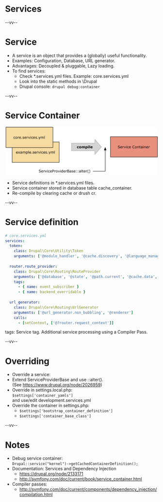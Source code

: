 # Services

--vv--

# Service
- A service is an object that provides a (globally) useful functionality.
- Examples: Configuration, Database, URL generator.
- Advantages: Decoupled & pluggable, Lazy loading.
- To find services:
  - Check *.services.yml files. Example: core.services.yml
  - Look into the static methods in \Drupal
  - Drupal console: `drupal debug:container`

--vv--

# Service Container

![Service container diagram](lesson-4/slides/images/service-container-diagram.png) <!-- .element: style="width: 80%;" -->

- Service definitions in *.services.yml files.
- Service container stored in database table cache_container.
- Re-compile by clearing cache or drush cr.

--vv--

# Service definition

```yaml
# core.services.yml
services:
  token:
    class: Drupal\Core\Utility\Token
    arguments: ['@module_handler', '@cache.discovery', '@language_manager', '@cache_tags.invalidator', '@renderer']

  router.route_provider:
    class: Drupal\Core\Routing\RouteProvider
    arguments: ['@database', '@state', '@path.current', '@cache.data', '@path_processor_manager', '@cache_tags.invalidator']
    tags:
      - { name: event_subscriber }
      - { name: backend_overridable }

  url_generator:
    class: Drupal\Core\Routing\UrlGenerator
    arguments: ['@url_generator.non_bubbling', '@renderer']
    calls:
      - [setContext, ['@?router.request_context']]
``` 

tags: Service tag. Additional service processing using a Compiler Pass.

--vv--

# Overriding
- Override a service:
- Extend ServiceProviderBase and use ::alter(). <br>(See https://www.drupal.org/node/2026959)
- Override in settings.local.php: <br>`$settings['container_yamls']` <br>and use/edit development.services.yml
- Override the container in settings.php:
  - `$settings['bootstrap_container_definition']`
  - `$settings['container_base_class']`

--vv--

# Notes
- Debug service container: <br>`Drupal::service("kernel")->getCachedContainerDefinition();`
- Documentation: Services and Dependency Injection
  - https://drupal.org/node/2133171
  - http://symfony.com/doc/current/book/service_container.html
- Compiler passes: 
  - http://symfony.com/doc/current/components/dependency_injection/compilation.html
